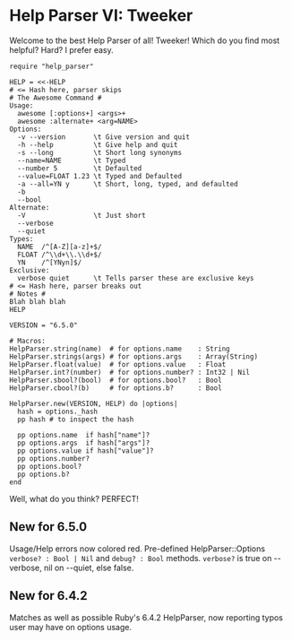 # Help Parser VI: Tweeker

Welcome to the best Help Parser of all!
Tweeker!
Which do you find most helpful?
Hard?
I prefer easy.

    require "help_parser"

    HELP = <<-HELP
    # <= Hash here, parser skips
    # The Awesome Command #
    Usage:
      awesome [:options+] <args>+
      awesome :alternate+ <arg=NAME>
    Options:
      -v --version       \t Give version and quit
      -h --help          \t Give help and quit
      -s --long          \t Short long synonyms
      --name=NAME        \t Typed
      --number 5         \t Defaulted
      --value=FLOAT 1.23 \t Typed and Defaulted
      -a --all=YN y      \t Short, long, typed, and defaulted
      -b
      --bool
    Alternate:
      -V                 \t Just short
      --verbose
      --quiet
    Types:
      NAME  /^[A-Z][a-z]+$/
      FLOAT /^\\d+\\.\\d+$/
      YN    /^[YNyn]$/
    Exclusive:
      verbose quiet      \t Tells parser these are exclusive keys
    # <= Hash here, parser breaks out
    # Notes #
    Blah blah blah
    HELP

    VERSION = "6.5.0"

    # Macros:
    HelpParser.string(name)  # for options.name    : String
    HelpParser.strings(args) # for options.args    : Array(String)
    HelpParser.float(value)  # for options.value   : Float
    HelpParser.int?(number)  # for options.number? : Int32 | Nil
    HelpParser.sbool?(bool)  # for options.bool?   : Bool
    HelpParser.cbool?(b)     # for options.b?      : Bool

    HelpParser.new(VERSION, HELP) do |options|
      hash = options._hash
      pp hash # to inspect the hash

      pp options.name  if hash["name"]?
      pp options.args  if hash["args"]?
      pp options.value if hash["value"]?
      pp options.number?
      pp options.bool?
      pp options.b?
    end

Well, what do you think?
PERFECT!

## New for 6.5.0

Usage/Help errors now colored red.
Pre-defined HelpParser::Options `verbose? : Bool | Nil` and `debug? : Bool` methods.
`verbose?` is true on --verbose, nil on --quiet, else false.

## New for 6.4.2

Matches as well as possible Ruby's 6.4.2 HelpParser,
now reporting typos user may have on options usage.

